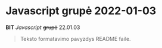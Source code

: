 # Javascript grupė 2022-01-03
 **BIT** *Javascript* ~~grupė~~ 22.01.03

> Teksto formatavimo pavyzdys README faile.